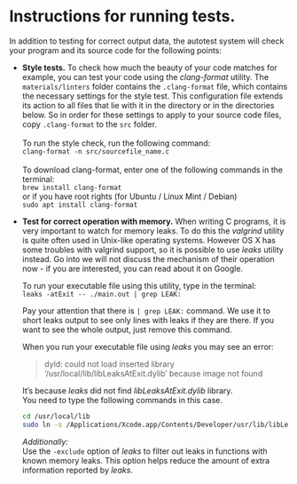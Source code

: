 # Instructions for running tests.

In addition to testing for correct output data, the autotest system will
check your program and its source code for the following points:

* **Style tests.** To check how much the beauty of your code matches
  for example, you can test your code using the _clang-format_ utility.
  The ```materials/linters``` folder contains the ```.clang-format``` file, which contains
  the necessary settings for the style test. This configuration file extends its action to all files that lie with it in the directory
  or in the directories below. So in order for these settings to apply to your source code files,
  copy ```.clang-format``` to the ```src``` folder. \
  \
  To run the style check, run the following command: \
  ```clang-format -n src/sourcefile_name.c``` \
  \
  To download clang-format, enter one of the following commands in the terminal: \
  ```brew install clang-format``` \
  or if you have root rights (for Ubuntu / Linux Mint / Debian) \
  ```sudo apt install clang-format```


* **Test for correct operation with memory.** When writing C programs, it is very important to watch for memory leaks. To do this the _valgrind_ utility is quite often used in Unix-like operating systems. However OS X has some troubles with valgrind support, so it is possible to use _leaks_ utility instead. Go into we will not discuss the mechanism of their operation now - if you are interested, you can read about it on Google.

  To run your executable file using this utility, type in the terminal: \
  ```leaks -atExit -- ./main.out | grep LEAK:```  
  
  Pay your attention that there is ```| grep LEAK:``` command. We use it to short leaks output to see only lines with leaks if they are there. If you want to see the whole output, just remove this command.  
  
  When you run your executable file using _leaks_ you may see an error:  
  >dyld: could not load inserted library ‘/usr/local/lib/libLeaksAtExit.dylib’ because image not found
  
  It’s because _leaks_ did not find _libLeaksAtExit.dylib_ library. \
  You need to type the following commands in this case.   
  ```sh
  cd /usr/local/lib  
  sudo ln -s /Applications/Xcode.app/Contents/Developer/usr/lib/libLeaksAtExit.dylib
  ```

  _Additionally:_  \
  Use the ```-exclude``` option of _leaks_ to filter out leaks in functions with known memory leaks. 
  This option helps reduce the amount of extra information reported by _leaks_.
  